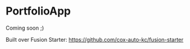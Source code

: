 # PortfolioApp
 
Coming soon ;)

Built over Fusion Starter: https://github.com/cox-auto-kc/fusion-starter